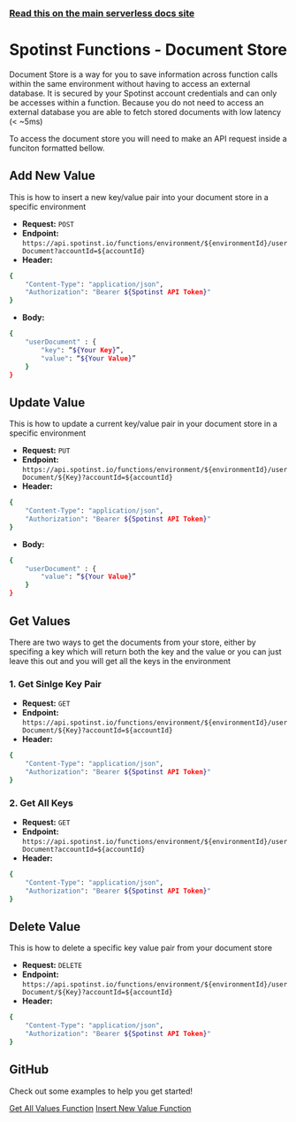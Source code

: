 <!--
title: Serverless Framework - Spotinst Functions Guide - Document Store
menuText: Document Store
menuOrder: 7
description: How to use the Document Store feature
layout: Doc
-->

<!-- DOCS-SITE-LINK:START automatically generated -->
### [Read this on the main serverless docs site](https://www.serverless.com/framework/docs/providers/spotinst/guide/credentials)
<!-- DOCS-SITE-LINK:END -->

# Spotinst Functions - Document Store

Document Store is a way for you to save information across function calls within the same environment without having to access an external database. It is secured by your Spotinst account credentials and can only be accesses within a function. Because you do not need to access an external database you are able to fetch stored documents with low latency (< ~5ms)

To access the document store you will need to make an API request inside a funciton formatted bellow.

## Add New Value

This is how to insert a new key/value pair into your document store in a specific environment

  * **Request:** `POST`
  * **Endpoint:** `https://api.spotinst.io/functions/environment/${environmentId}/userDocument?accountId=${accountId}`
  * **Header:**
```bash
{
	"Content-Type": "application/json",
	"Authorization": "Bearer ${Spotinst API Token}"
}
```
  * **Body:**
```bash
{
	"userDocument" : {
		"key": “${Your Key}”,
		"value": “${Your Value}”
	}
}
```


## Update Value

This is how to update a current key/value pair in your document store in a specific environment

  * **Request:** `PUT`
  * **Endpoint:** `https://api.spotinst.io/functions/environment/${environmentId}/userDocument/${Key}?accountId=${accountId}`
  * **Header:**
```bash
{
	"Content-Type": "application/json",
	"Authorization": "Bearer ${Spotinst API Token}"
}
```
  * **Body:**
```bash
{
	"userDocument" : {
		"value": “${Your Value}”
	}
}
```


## Get Values

There are two ways to get the documents from your store, either by specifing a key which will return both the key and the value or you can just leave this out and you will get all the keys in the environment

### 1. Get Sinlge Key Pair

  * **Request:** `GET`
  * **Endpoint:** `https://api.spotinst.io/functions/environment/${environmentId}/userDocument/${Key}?accountId=${accountId}`
  * **Header:**
```bash
{
	"Content-Type": "application/json",
	"Authorization": "Bearer ${Spotinst API Token}"
}
```

### 2. Get All Keys

  * **Request:** `GET`
  * **Endpoint:** `https://api.spotinst.io/functions/environment/${environmentId}/userDocument?accountId=${accountId}`
  * **Header:**
```bash
{
	"Content-Type": "application/json",
	"Authorization": "Bearer ${Spotinst API Token}"
}
```


## Delete Value

This is how to delete a specific key value pair from your document store

  * **Request:** `DELETE`
  * **Endpoint:** `https://api.spotinst.io/functions/environment/${environmentId}/userDocument/${Key}?accountId=${accountId}`
  * **Header:**
```bash
{
	"Content-Type": "application/json",
	"Authorization": "Bearer ${Spotinst API Token}"
}
```


## GitHub

Check out some examples to help you get started!

[Get All Values Function](https://github.com/spotinst/spotinst-functions-examples/tree/master/node-docstore-getAll)
[Insert New Value Function](https://github.com/spotinst/spotinst-functions-examples/tree/master/node-docstore-newValue)